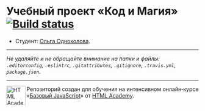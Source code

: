 # Учебный проект «Код и Магия» [![Build status][travis-image]][travis-url]

* Студент: [Ольга Одноколова](https://up.htmlacademy.ru/javascript/9/user/38936).

---

_Не удаляйте и не обращайте внимание на папки и файлы:_<br>
_`.editorconfig`, `.eslintrc`, `.gitattributes`, `.gitignore`, `.travis.yml`, `package.json`._

---

<a href="https://htmlacademy.ru/intensive/javascript"><img align="left" width="50" height="50" title="HTML Academy" src="https://up.htmlacademy.ru/static/img/intensive/javascript/logo-for-github.svg"></a>

Репозиторий создан для обучения на интенсивном онлайн‑курсе «[Базовый JavaScript](https://htmlacademy.ru/intensive/javascript)» от [HTML Academy](https://htmlacademy.ru).

[travis-image]: https://travis-ci.org/htmlacademy-javascript/38936-code-and-magick.svg?branch=master
[travis-url]: https://travis-ci.org/htmlacademy-javascript/38936-code-and-magick
